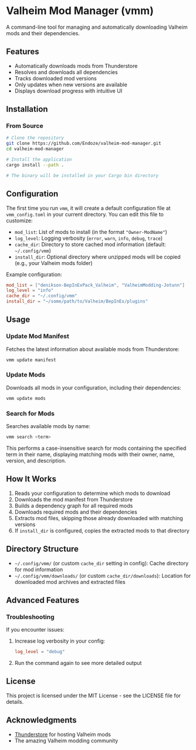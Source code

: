 # Valheim Mod Manager (vmm)

A command-line tool for managing and automatically downloading Valheim mods and their dependencies.

## Features

- Automatically downloads mods from Thunderstore
- Resolves and downloads all dependencies
- Tracks downloaded mod versions
- Only updates when new versions are available
- Displays download progress with intuitive UI

## Installation

### From Source

```bash
# Clone the repository
git clone https://github.com/Endoze/valheim-mod-manager.git
cd valheim-mod-manager

# Install the application
cargo install --path .

# The binary will be installed in your Cargo bin directory
```

## Configuration

The first time you run `vmm`, it will create a default configuration file at `vmm_config.toml` in your current directory. You can edit this file to customize:

- `mod_list`: List of mods to install (in the format `"Owner-ModName"`)
- `log_level`: Logging verbosity (`error`, `warn`, `info`, `debug`, `trace`)
- `cache_dir`: Directory to store cached mod information (default: `~/.config/vmm`)
- `install_dir`: Optional directory where unzipped mods will be copied (e.g., your Valheim mods folder)

Example configuration:

```toml
mod_list = ["denikson-BepInExPack_Valheim", "ValheimModding-Jotunn"]
log_level = "info"
cache_dir = "~/.config/vmm"
install_dir = "~/some/path/to/Valheim/BepInEx/plugins"
```

## Usage

### Update Mod Manifest

Fetches the latest information about available mods from Thunderstore:

```bash
vmm update manifest
```

### Update Mods

Downloads all mods in your configuration, including their dependencies:

```bash
vmm update mods
```

### Search for Mods

Searches available mods by name:

```bash
vmm search <term>
```

This performs a case-insensitive search for mods containing the specified term in their name, displaying matching mods with their owner, name, version, and description.

## How It Works

1. Reads your configuration to determine which mods to download
2. Downloads the mod manifest from Thunderstore
3. Builds a dependency graph for all required mods
4. Downloads required mods and their dependencies
5. Extracts mod files, skipping those already downloaded with matching versions
6. If `install_dir` is configured, copies the extracted mods to that directory

## Directory Structure

- `~/.config/vmm/` (or custom `cache_dir` setting in config): Cache directory for mod information
- `~/.config/vmm/downloads/` (or custom `cache_dir/downloads`): Location for downloaded mod archives and extracted files

## Advanced Features

### Troubleshooting

If you encounter issues:

1. Increase log verbosity in your config:
   ```toml
   log_level = "debug"
   ```
2. Run the command again to see more detailed output

## License

This project is licensed under the MIT License - see the LICENSE file for details.

## Acknowledgments

- [Thunderstore](https://thunderstore.io) for hosting Valheim mods
- The amazing Valheim modding community
